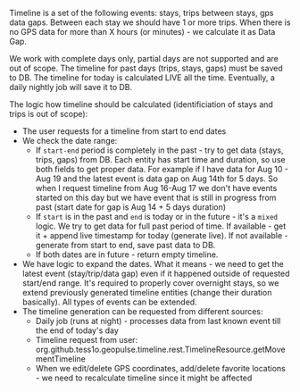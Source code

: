 Timeline is a set of the following events: stays, trips between stays, gps data gaps. Between each stay we should have 1
or more trips. When there is no GPS data for more than X hours (or minutes) - we calculate it as Data Gap.

We work with complete days only, partial days are not supported and are out of scope.
The timeline for past days (trips, stays, gaps) must be saved to DB.
The timeline for today is calculated LIVE all the time.
Eventually, a daily nightly job will save it to DB.

The logic how timeline should be calculated (identificiation of stays and trips is out of scope):

* The user requests for a timeline from start to end dates
* We check the date range:
    * If `start-end` period is completely in the past - try to get data (stays, trips, gaps) from DB. Each entity has
      start time and duration, so use both fields to get proper data. For example if I have data for Aug 10 - Aug 19 and
      the latest event is data gap on Aug 14th for 5 days. So when I request timeline from Aug 16-Aug 17 we don't have
      events started on this day but we have event that is still in progress from past (start date for gap is Aug 14 + 5
      days duration)
    * If `start` is in the past and `end` is today or in the future - it's a `mixed` logic. We try to get data for full
      past period of time. If available - get it + append live timestamp for today (generate live). If not available -
      generate from start to end, save past data to DB.
    * If both dates are in future - return empty timeline.
* We have logic to expand the dates. What it means - we need to get the latest event (stay/trip/data gap) even if it
  happened outside of requested start/end range. It's required to properly cover overnight stays, so we extend
  previously generated timeline entities (change their duration basically). All types of events can be extended.
* The timeline generation can be requested from different sources:
    * Daily job (runs at night) - processes data from last known event till the end of today's day
    * Timeline request from user: org.github.tess1o.geopulse.timeline.rest.TimelineResource.getMovementTimeline
    * When we edit/delete GPS coordinates, add/delete favorite locations - we need to recalculate timeline since it
      might be affected


